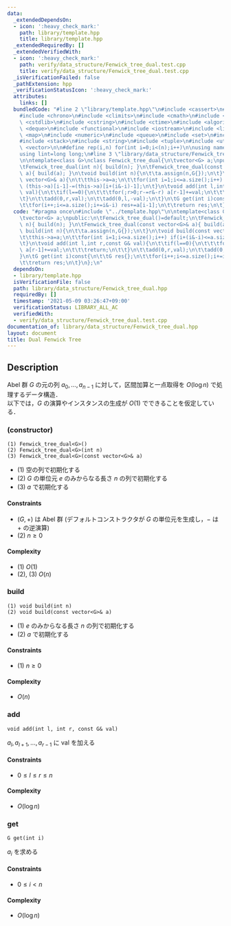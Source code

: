 ```yaml
---
data:
  _extendedDependsOn:
  - icon: ':heavy_check_mark:'
    path: library/template.hpp
    title: library/template.hpp
  _extendedRequiredBy: []
  _extendedVerifiedWith:
  - icon: ':heavy_check_mark:'
    path: verify/data_structure/Fenwick_tree_dual.test.cpp
    title: verify/data_structure/Fenwick_tree_dual.test.cpp
  _isVerificationFailed: false
  _pathExtension: hpp
  _verificationStatusIcon: ':heavy_check_mark:'
  attributes:
    links: []
  bundledCode: "#line 2 \"library/template.hpp\"\n#include <cassert>\n#include <cctype>\n\
    #include <chrono>\n#include <climits>\n#include <cmath>\n#include <cstdio>\n#include\
    \ <cstdlib>\n#include <cstring>\n#include <ctime>\n#include <algorithm>\n#include\
    \ <deque>\n#include <functional>\n#include <iostream>\n#include <limits>\n#include\
    \ <map>\n#include <numeric>\n#include <queue>\n#include <set>\n#include <sstream>\n\
    #include <stack>\n#include <string>\n#include <tuple>\n#include <utility>\n#include\
    \ <vector>\n\n#define rep(i,n) for(int i=0;i<(n);i++)\n\nusing namespace std;\n\
    using lint=long long;\n#line 3 \"library/data_structure/Fenwick_tree_dual.hpp\"\
    \n\ntemplate<class G>\nclass Fenwick_tree_dual{\n\tvector<G> a;\npublic:\n\tFenwick_tree_dual()=default;\n\
    \tFenwick_tree_dual(int n){ build(n); }\n\tFenwick_tree_dual(const vector<G>&\
    \ a){ build(a); }\n\tvoid build(int n){\n\t\ta.assign(n,G{});\n\t}\n\tvoid build(const\
    \ vector<G>& a){\n\t\tthis->a=a;\n\t\tfor(int i=1;i<=a.size();i++) if(i+(i&-i)<=a.size())\
    \ (this->a)[i-1]-=(this->a)[i+(i&-i)-1];\n\t}\n\tvoid add(int l,int r,const G&\
    \ val){\n\t\tif(l==0){\n\t\t\tfor(;r>0;r-=r&-r) a[r-1]+=val;\n\t\t\treturn;\n\t\
    \t}\n\t\tadd(0,r,val);\n\t\tadd(0,l,-val);\n\t}\n\tG get(int i)const{\n\t\tG res{};\n\
    \t\tfor(i++;i<=a.size();i+=i&-i) res+=a[i-1];\n\t\treturn res;\n\t}\n};\n"
  code: "#pragma once\n#include \"../template.hpp\"\n\ntemplate<class G>\nclass Fenwick_tree_dual{\n\
    \tvector<G> a;\npublic:\n\tFenwick_tree_dual()=default;\n\tFenwick_tree_dual(int\
    \ n){ build(n); }\n\tFenwick_tree_dual(const vector<G>& a){ build(a); }\n\tvoid\
    \ build(int n){\n\t\ta.assign(n,G{});\n\t}\n\tvoid build(const vector<G>& a){\n\
    \t\tthis->a=a;\n\t\tfor(int i=1;i<=a.size();i++) if(i+(i&-i)<=a.size()) (this->a)[i-1]-=(this->a)[i+(i&-i)-1];\n\
    \t}\n\tvoid add(int l,int r,const G& val){\n\t\tif(l==0){\n\t\t\tfor(;r>0;r-=r&-r)\
    \ a[r-1]+=val;\n\t\t\treturn;\n\t\t}\n\t\tadd(0,r,val);\n\t\tadd(0,l,-val);\n\t\
    }\n\tG get(int i)const{\n\t\tG res{};\n\t\tfor(i++;i<=a.size();i+=i&-i) res+=a[i-1];\n\
    \t\treturn res;\n\t}\n};\n"
  dependsOn:
  - library/template.hpp
  isVerificationFile: false
  path: library/data_structure/Fenwick_tree_dual.hpp
  requiredBy: []
  timestamp: '2021-05-09 03:26:47+09:00'
  verificationStatus: LIBRARY_ALL_AC
  verifiedWith:
  - verify/data_structure/Fenwick_tree_dual.test.cpp
documentation_of: library/data_structure/Fenwick_tree_dual.hpp
layout: document
title: Dual Fenwick Tree
---
```


## Description
Abel 群 $G$ の元の列 $a_0,\ldots,a_{n-1}$ に対して，区間加算と一点取得を $O(\log n)$ で処理するデータ構造．  
以下では，$G$ の演算やインスタンスの生成が $O(1)$ でできることを仮定している．

### (constructor)
```
(1) Fenwick_tree_dual<G>()
(2) Fenwick_tree_dual<G>(int n)
(3) Fenwick_tree_dual<G>(const vector<G>& a)
```
- (1) 空の列で初期化する
- (2) $G$ の単位元 $e$ のみからなる長さ $n$ の列で初期化する
- (3) $a$ で初期化する

#### Constraints
- $(G,+)$ は Abel 群 (デフォルトコンストラクタが $G$ の単位元を生成し，$-$ は $+$ の逆演算)
- (2) $n\ge0$

#### Complexity
- (1) $O(1)$
- (2), (3) $O(n)$

### build
```
(1) void build(int n)
(2) void build(const vector<G>& a)
```
- (1) $e$ のみからなる長さ $n$ の列で初期化する
- (2) $a$ で初期化する

#### Constraints
- (1) $n\ge0$

#### Complexity
- $O(n)$

### add
```
void add(int l, int r, const G& val)
```
$a_l,a_{l+1},\ldots,a_{r-1}$ に $\mathrm{val}$ を加える

#### Constraints
- $0\le l\le r\le n$

#### Complexity
- $O(\log n)$

### get
```
G get(int i)
```
$a_i$ を求める

#### Constraints
- $0\le i\lt n$

#### Complexity
- $O(\log n)$
